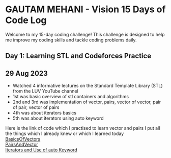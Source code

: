 # GAUTAM MEHANI - Vision 15 Days of Code Log

Welcome to my 15-day coding challenge! This challenge is designed to help me improve my coding skills and tackle coding problems daily.

## Day 1: Learning STL and Codeforces Practice
## 29 Aug 2023 <br>

  - Watched 4 informative lectures on the Standard Template Library (STL) from the LUV YouTube     channel
  - 1st was basic overview of stl containers and algorithms
  - 2nd and 3rd was implementation of vector, pairs, vector of vector, pair of pair, vector of     pairs
  - 4th was about iterators basics
  - 5th was about iterators using auto keyword

Here is the link of code which I practised to learn vector and pairs I put all the things which I already knew or which I learned today <br>
 [BasicsOfVectors](https://pastebin.com/agsDBiZC) <br>
 [PairsAndVector](https://pastebin.com/ipMirTQ3) <br>
 [Iterators and Use of auto Keyword](https://pastebin.com/2ynbmaSe)<br>

 


